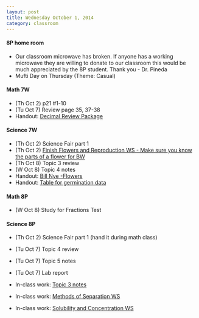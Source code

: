 ```yaml
---
layout: post  
title: Wednesday October 1, 2014
category: classroom
--- 
```

#### 8P home room
* Our classroom microwave has broken. If anyone has a working microwave they are willing to donate to our classroom this would be much appreciated by the 8P student. Thank you - Dr. Pineda
* Mufti Day on Thursday (Theme: Casual)

#### Math 7W
* (Th Oct 2) p21 #1-10
* (Tu Oct 7) Review page 35, 37-38
* Handout: [Decimal Review Package](https://www.dropbox.com/s/fes0s2ko3qc2rrh/Decimals%20Review%20Package%202.pdf?dl=0)

#### Science 7W
* (Th Oct 2) Science Fair part 1 
* (Th Oct 2) [Finish Flowers and Reproduction WS - Make sure you know the parts of a flower for BW](https://www.dropbox.com/s/tjhprpk37q9abv9/Flowers%20and%20Reproduction.pdf?dl=0)
* (Th Oct 8) Topic 3 review
* (W Oct 8) Topic 4 notes 
* Handout: [Bill Nye -Flowers](https://www.dropbox.com/s/uoz74u0k5ozf8o1/Bill%20Nye_Flowers.doc?dl=0)
* Handout: [Table for germination data](https://www.dropbox.com/s/lndanrn0prmb7yg/Bean%20Germination%20Experiment%20Observations%20Template%20Data%20Tables.pdf?dl=0)

#### Math 8P
* (W Oct 8) Study for Fractions Test

#### Science 8P
* (Th Oct 2) Science Fair part 1 (hand it during math class)
* (Tu Oct 7) Topic 4 review 
* (Tu Oct 7) Topic 5 notes
* (Tu Oct 7) Lab report

* In-class work: [Topic 3 notes](https://www.dropbox.com/s/gkjnrmia24vzic3/Topic%203.1.pdf?dl=0)
* In-class work: [Methods of Separation WS](https://www.dropbox.com/s/x72yztv9ojykn0z/Methods%20of%20Separation.pdf?dl=0)
* In-class work: [Solubility and Concentration WS](https://www.dropbox.com/s/ohn2m6k97qxq7pq/Solubility%20and%20Concentration.pdf?dl=0)


